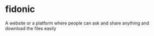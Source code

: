 # fidonic
A website or a platform where people can ask and share anything and download the files easily
